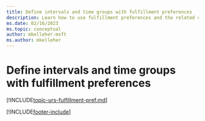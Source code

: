```yaml
---
title: Define intervals and time groups with fulfillment preferences
description: Learn how to use fulfillment preferences and the related concepts of intervals and time groups in Dynamics 365 Field Service.
ms.date: 02/16/2023
ms.topic: conceptual
author: mkelleher-msft
ms.author: mkelleher
---
```

# Define intervals and time groups with fulfillment preferences

[!INCLUDE[topic-urs-fulfillment-pref.md](../shared/urs/fulfillment-pref.md)]

[!INCLUDE[footer-include](../includes/footer-banner.md)]
